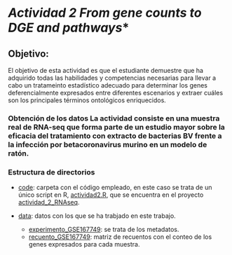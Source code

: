 # *Actividad 2 *From gene counts to DGE and pathways***

## Objetivo:

El objetivo de esta actividad es que el estudiante demuestre que ha adquirido todas las habilidades y competencias necesarias para llevar a cabo un tratameinto estadístico adecuado para determinar los genes deferencialmente expresados entre diferentes escenarios y extraer cuáles son los principales términos ontológicos enriquecidos.

### Obtención de los datos La actividad consiste en una muestra real de RNA-seq que forma parte de un estudio mayor sobre la eficacia del tratamiento con extracto de bacterias BV frente a la infección por betacoronavirus murino en un modelo de ratón.

### Estructura de directorios

* [code](code): carpeta con el código empleado, en este caso se trata de un único script en R, [actividad2.R](code/actividad_2_RNAseq/actividad2), que se encuentra en el proyecto [actividad_2_RNAseq](code/actividad_2_RNAseq).

* [data](data): datos con los que se ha trabjado en este trabajo.
  * [experimento_GSE167749](data/experimento_GSE167749.tsv): se trata de los metadatos.
  * [recuento_GSE167749](data/recuento_GSE167749.tsv): matriz de recuentos con el conteo de los genes expresados para cada muestra.
